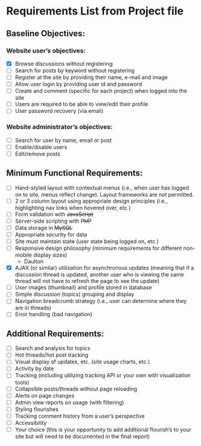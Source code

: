 # Requirements List from Project file

## Baseline Objectives:

### Website user’s objectives:
- [x] Browse discussions without registering
- [ ] Search for posts by keyword without registering
- [ ] Register at the site by providing their name, e-mail and image
- [ ] Allow user login by providing user id and password
- [ ] Create and comment (specific for each project) when logged into the site
- [ ] Users are required to be able to view/edit their profile
- [ ] User password recovery (via email) 

### Website administrator’s objectives:
- [ ] Search for user by name, email or post
- [ ] Enable/disable users
- [ ] Edit/remove posts

## Minimum Functional Requirements:
- [ ] Hand-styled layout with contextual menus (i.e., when user has logged on to site, menus reflect change). Layout frameworks are not permitted.
- [ ] 2 or 3 column layout using appropriate design principles (i.e., highlighting nav links when hovered over, etc.)
- [ ] Form validation with ~~JavaScript~~
- [ ] Server-side scripting with ~~PHP~~
- [ ] Data storage in ~~MySQL~~
- [ ] Appropriate security for data
- [ ] Site must maintain state (user state being logged on, etc.)
- [ ] Responsive design philosophy (minimum requirements for different non-mobile display sizes)
    - Daulton
- [x] AJAX (or similar) utilization for asynchronous updates (meaning that if a discussion thread is updated, another user who is viewing the same thread will not have to refresh the page to see the update)
- [ ] User images (thumbnail) and profile stored in database
- [ ] Simple discussion (topics) grouping and display
- [ ] Navigation breadcrumb strategy (i.e., user can determine where they are in threads)
- [ ] Error handling (bad navigation)

## Additional Requirements:
- [ ] Search and analysis for topics
- [ ] Hot threads/hot post tracking
- [ ] Visual display of updates, etc. (site usage charts, etc.)
- [ ] Activity by date
- [ ] Tracking (including utilizing tracking API or your own with visualization tools)
- [ ] Collapsible posts/threads without page reloading
- [ ] Alerts on page changes
- [ ] Admin view reports on usage (with filtering)
- [ ] Styling flourishes
- [ ] Tracking comment history from a user’s perspective
- [ ] Accessibility
- [ ] Your choice (this is your opportunity to add additional flourish’s to your site but will need to be documented in the final report)

